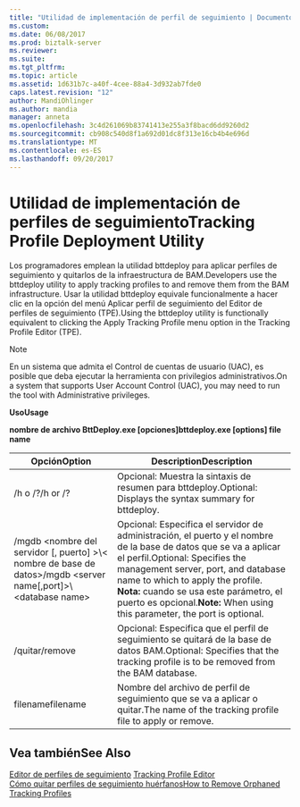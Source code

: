 ```yaml
---
title: "Utilidad de implementación de perfil de seguimiento | Documentos de Microsoft"
ms.custom: 
ms.date: 06/08/2017
ms.prod: biztalk-server
ms.reviewer: 
ms.suite: 
ms.tgt_pltfrm: 
ms.topic: article
ms.assetid: 1d631b7c-a40f-4cee-88a4-3d932ab7fde0
caps.latest.revision: "12"
author: MandiOhlinger
ms.author: mandia
manager: anneta
ms.openlocfilehash: 3c4d261069b83741413e255a3f8bacd6dd9260d2
ms.sourcegitcommit: cb908c540d8f1a692d01dc8f313e16cb4b4e696d
ms.translationtype: MT
ms.contentlocale: es-ES
ms.lasthandoff: 09/20/2017
---
```

# <a name="tracking-profile-deployment-utility"></a><span data-ttu-id="451b8-102">Utilidad de implementación de perfiles de seguimiento</span><span class="sxs-lookup"><span data-stu-id="451b8-102">Tracking Profile Deployment Utility</span></span>
<span data-ttu-id="451b8-103">Los programadores emplean la utilidad bttdeploy para aplicar perfiles de seguimiento y quitarlos de la infraestructura de BAM.</span><span class="sxs-lookup"><span data-stu-id="451b8-103">Developers use the bttdeploy utility to apply tracking profiles to and remove them from the BAM infrastructure.</span></span> <span data-ttu-id="451b8-104">Usar la utilidad bttdeploy equivale funcionalmente a hacer clic en la opción del menú Aplicar perfil de seguimiento del Editor de perfiles de seguimiento (TPE).</span><span class="sxs-lookup"><span data-stu-id="451b8-104">Using the bttdeploy utility is functionally equivalent to clicking the Apply Tracking Profile menu option in the Tracking Profile Editor (TPE).</span></span>  
  
> [!NOTE]
>  <span data-ttu-id="451b8-105">En un sistema que admita el Control de cuentas de usuario (UAC), es posible que deba ejecutar la herramienta con privilegios administrativos.</span><span class="sxs-lookup"><span data-stu-id="451b8-105">On a system that supports User Account Control (UAC), you may need to run the tool with Administrative privileges.</span></span>  
  
 <span data-ttu-id="451b8-106">**Uso**</span><span class="sxs-lookup"><span data-stu-id="451b8-106">**Usage**</span></span>  
  
 <span data-ttu-id="451b8-107">**nombre de archivo BttDeploy.exe [opciones]**</span><span class="sxs-lookup"><span data-stu-id="451b8-107">**bttdeploy.exe [options] file name**</span></span>  
  
|<span data-ttu-id="451b8-108">Opción</span><span class="sxs-lookup"><span data-stu-id="451b8-108">Option</span></span>|<span data-ttu-id="451b8-109">Description</span><span class="sxs-lookup"><span data-stu-id="451b8-109">Description</span></span>|  
|------------|-----------------|  
|<span data-ttu-id="451b8-110">/h o /?</span><span class="sxs-lookup"><span data-stu-id="451b8-110">/h or /?</span></span>|<span data-ttu-id="451b8-111">Opcional: Muestra la sintaxis de resumen para bttdeploy.</span><span class="sxs-lookup"><span data-stu-id="451b8-111">Optional: Displays the syntax summary for bttdeploy.</span></span>|  
|<span data-ttu-id="451b8-112">/mgdb \<nombre del servidor [, puerto] >\\< nombre de base de datos\></span><span class="sxs-lookup"><span data-stu-id="451b8-112">/mgdb \<server name[,port]>\\<database name\></span></span>|<span data-ttu-id="451b8-113">Opcional: Especifica el servidor de administración, el puerto y el nombre de la base de datos que se va a aplicar el perfil.</span><span class="sxs-lookup"><span data-stu-id="451b8-113">Optional: Specifies the management server, port, and database name to which to apply the profile.</span></span> <span data-ttu-id="451b8-114">**Nota:** cuando se usa este parámetro, el puerto es opcional.</span><span class="sxs-lookup"><span data-stu-id="451b8-114">**Note:**  When using this parameter, the port is optional.</span></span>|  
|<span data-ttu-id="451b8-115">/quitar</span><span class="sxs-lookup"><span data-stu-id="451b8-115">/remove</span></span>|<span data-ttu-id="451b8-116">Opcional: Especifica que el perfil de seguimiento se quitará de la base de datos BAM.</span><span class="sxs-lookup"><span data-stu-id="451b8-116">Optional: Specifies that the tracking profile is to be removed from the BAM database.</span></span>|  
|<span data-ttu-id="451b8-117">filename</span><span class="sxs-lookup"><span data-stu-id="451b8-117">filename</span></span>|<span data-ttu-id="451b8-118">Nombre del archivo de perfil de seguimiento que se va a aplicar o quitar.</span><span class="sxs-lookup"><span data-stu-id="451b8-118">The name of the tracking profile file to apply or remove.</span></span>|  
  
## <a name="see-also"></a><span data-ttu-id="451b8-119">Vea también</span><span class="sxs-lookup"><span data-stu-id="451b8-119">See Also</span></span>  
 <span data-ttu-id="451b8-120">[Editor de perfiles de seguimiento](../core/tracking-profile-editor.md) </span><span class="sxs-lookup"><span data-stu-id="451b8-120">[Tracking Profile Editor](../core/tracking-profile-editor.md) </span></span>  
 [<span data-ttu-id="451b8-121">Cómo quitar perfiles de seguimiento huérfanos</span><span class="sxs-lookup"><span data-stu-id="451b8-121">How to Remove Orphaned Tracking Profiles</span></span>](../core/how-to-remove-orphaned-tracking-profiles.md)